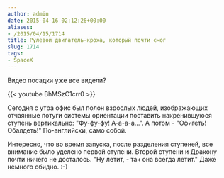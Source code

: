 ```yaml
---
author: admin
date: 2015-04-16 02:12:26+00:00
aliases:
- /2015/04/15/1714
title: Рулевой двигатель-кроха, который почти смог
slug: 1714
tags:
- SpaceX
---
```


Видео посадки уже все видели?

{{< youtube BhMSzC1crr0 >}}

Сегодня с утра офис был полон взрослых людей, изображающих отчаянные потуги системы ориентации поставить накренившуюся ступень вертикально: "Фу-фу-фу! А-а-а-а...". А потом - "Офигеть! Обалдеть!" По-английски, само собой.

Интересно, что во время запуска, после разделения ступеней, все внимание было уделено первой ступени. Второй ступени и Дракону почти ничего не досталось. "Ну летит, - так она всегда летит." Даже немного обидно. :-) 

<!--more-->
